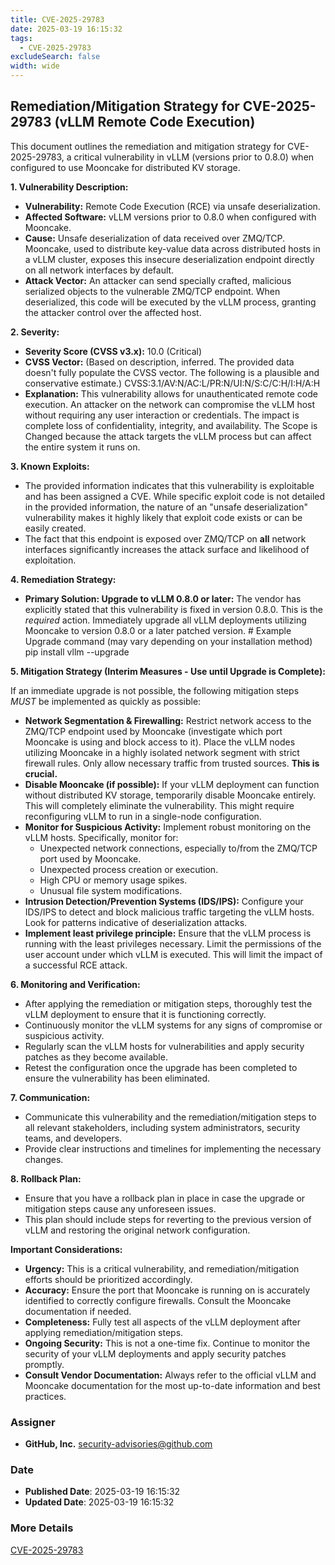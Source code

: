 ```yaml
---
title: CVE-2025-29783
date: 2025-03-19 16:15:32
tags:
  - CVE-2025-29783
excludeSearch: false
width: wide
---
```


## Remediation/Mitigation Strategy for CVE-2025-29783 (vLLM Remote Code Execution)

This document outlines the remediation and mitigation strategy for CVE-2025-29783, a critical vulnerability in vLLM (versions prior to 0.8.0) when configured to use Mooncake for distributed KV storage.

**1. Vulnerability Description:**

*   **Vulnerability:** Remote Code Execution (RCE) via unsafe deserialization.
*   **Affected Software:** vLLM versions prior to 0.8.0 when configured with Mooncake.
*   **Cause:** Unsafe deserialization of data received over ZMQ/TCP.  Mooncake, used to distribute key-value data across distributed hosts in a vLLM cluster, exposes this insecure deserialization endpoint directly on all network interfaces by default.
*   **Attack Vector:** An attacker can send specially crafted, malicious serialized objects to the vulnerable ZMQ/TCP endpoint.  When deserialized, this code will be executed by the vLLM process, granting the attacker control over the affected host.

**2. Severity:**

*   **Severity Score (CVSS v3.x):** 10.0 (Critical)
*   **CVSS Vector:**  (Based on description, inferred.  The provided data doesn't fully populate the CVSS vector. The following is a plausible and conservative estimate.) CVSS:3.1/AV:N/AC:L/PR:N/UI:N/S:C/C:H/I:H/A:H
*   **Explanation:** This vulnerability allows for unauthenticated remote code execution.  An attacker on the network can compromise the vLLM host without requiring any user interaction or credentials.  The impact is complete loss of confidentiality, integrity, and availability. The Scope is Changed because the attack targets the vLLM process but can affect the entire system it runs on.

**3. Known Exploits:**

*   The provided information indicates that this vulnerability is exploitable and has been assigned a CVE. While specific exploit code is not detailed in the provided information, the nature of an "unsafe deserialization" vulnerability makes it highly likely that exploit code exists or can be easily created.
*   The fact that this endpoint is exposed over ZMQ/TCP on **all** network interfaces significantly increases the attack surface and likelihood of exploitation.

**4. Remediation Strategy:**

*   **Primary Solution: Upgrade to vLLM 0.8.0 or later:** The vendor has explicitly stated that this vulnerability is fixed in version 0.8.0.  This is the *required* action.  Immediately upgrade all vLLM deployments utilizing Mooncake to version 0.8.0 or a later patched version.
        # Example Upgrade command (may vary depending on your installation method)
    pip install vllm --upgrade
    
**5. Mitigation Strategy (Interim Measures - Use until Upgrade is Complete):**

If an immediate upgrade is not possible, the following mitigation steps *MUST* be implemented as quickly as possible:

*   **Network Segmentation & Firewalling:**  Restrict network access to the ZMQ/TCP endpoint used by Mooncake (investigate which port Mooncake is using and block access to it).  Place the vLLM nodes utilizing Mooncake in a highly isolated network segment with strict firewall rules.  Only allow necessary traffic from trusted sources. **This is crucial.**
*   **Disable Mooncake (if possible):** If your vLLM deployment can function without distributed KV storage, temporarily disable Mooncake entirely.  This will completely eliminate the vulnerability. This might require reconfiguring vLLM to run in a single-node configuration.
*   **Monitor for Suspicious Activity:**  Implement robust monitoring on the vLLM hosts.  Specifically, monitor for:
    *   Unexpected network connections, especially to/from the ZMQ/TCP port used by Mooncake.
    *   Unexpected process creation or execution.
    *   High CPU or memory usage spikes.
    *   Unusual file system modifications.
*   **Intrusion Detection/Prevention Systems (IDS/IPS):** Configure your IDS/IPS to detect and block malicious traffic targeting the vLLM hosts. Look for patterns indicative of deserialization attacks.
*   **Implement least privilege principle:** Ensure that the vLLM process is running with the least privileges necessary. Limit the permissions of the user account under which vLLM is executed.  This will limit the impact of a successful RCE attack.

**6. Monitoring and Verification:**

*   After applying the remediation or mitigation steps, thoroughly test the vLLM deployment to ensure that it is functioning correctly.
*   Continuously monitor the vLLM systems for any signs of compromise or suspicious activity.
*   Regularly scan the vLLM hosts for vulnerabilities and apply security patches as they become available.
*   Retest the configuration once the upgrade has been completed to ensure the vulnerability has been eliminated.

**7. Communication:**

*   Communicate this vulnerability and the remediation/mitigation steps to all relevant stakeholders, including system administrators, security teams, and developers.
*   Provide clear instructions and timelines for implementing the necessary changes.

**8. Rollback Plan:**

*   Ensure that you have a rollback plan in place in case the upgrade or mitigation steps cause any unforeseen issues.
*   This plan should include steps for reverting to the previous version of vLLM and restoring the original network configuration.

**Important Considerations:**

*   **Urgency:** This is a critical vulnerability, and remediation/mitigation efforts should be prioritized accordingly.
*   **Accuracy:** Ensure the port that Mooncake is running on is accurately identified to correctly configure firewalls. Consult the Mooncake documentation if needed.
*   **Completeness:**  Fully test all aspects of the vLLM deployment after applying remediation/mitigation steps.
*   **Ongoing Security:** This is not a one-time fix.  Continue to monitor the security of your vLLM deployments and apply security patches promptly.
*   **Consult Vendor Documentation:** Always refer to the official vLLM and Mooncake documentation for the most up-to-date information and best practices.

### Assigner
- **GitHub, Inc.** <security-advisories@github.com>

### Date
- **Published Date**: 2025-03-19 16:15:32
- **Updated Date**: 2025-03-19 16:15:32

### More Details
[CVE-2025-29783](https://www.cvedetails.com/cve/CVE-2025-29783)